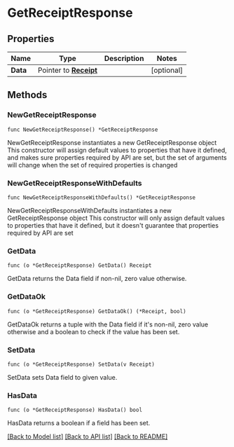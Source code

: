 # GetReceiptResponse

## Properties

Name | Type | Description | Notes
------------ | ------------- | ------------- | -------------
**Data** | Pointer to [**Receipt**](Receipt.md) |  | [optional] 

## Methods

### NewGetReceiptResponse

`func NewGetReceiptResponse() *GetReceiptResponse`

NewGetReceiptResponse instantiates a new GetReceiptResponse object
This constructor will assign default values to properties that have it defined,
and makes sure properties required by API are set, but the set of arguments
will change when the set of required properties is changed

### NewGetReceiptResponseWithDefaults

`func NewGetReceiptResponseWithDefaults() *GetReceiptResponse`

NewGetReceiptResponseWithDefaults instantiates a new GetReceiptResponse object
This constructor will only assign default values to properties that have it defined,
but it doesn't guarantee that properties required by API are set

### GetData

`func (o *GetReceiptResponse) GetData() Receipt`

GetData returns the Data field if non-nil, zero value otherwise.

### GetDataOk

`func (o *GetReceiptResponse) GetDataOk() (*Receipt, bool)`

GetDataOk returns a tuple with the Data field if it's non-nil, zero value otherwise
and a boolean to check if the value has been set.

### SetData

`func (o *GetReceiptResponse) SetData(v Receipt)`

SetData sets Data field to given value.

### HasData

`func (o *GetReceiptResponse) HasData() bool`

HasData returns a boolean if a field has been set.


[[Back to Model list]](../README.md#documentation-for-models) [[Back to API list]](../README.md#documentation-for-api-endpoints) [[Back to README]](../README.md)


